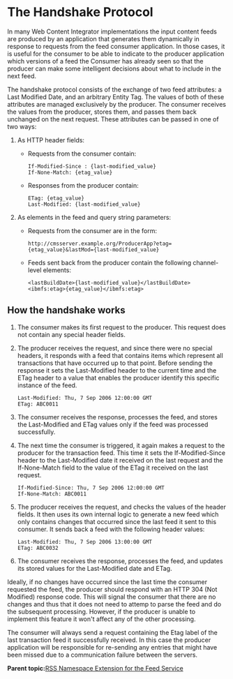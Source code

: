 # The Handshake Protocol 

In many Web Content Integrator implementations the input content feeds are produced by an application that generates them dynamically in response to requests from the feed consumer application. In those cases, it is useful for the consumer to be able to indicate to the producer application which versions of a feed the Consumer has already seen so that the producer can make some intelligent decisions about what to include in the next feed.

The handshake protocol consists of the exchange of two feed attributes: a Last Modified Date, and an arbitrary Entity Tag. The values of both of these attributes are managed exclusively by the producer. The consumer receives the values from the producer, stores them, and passes them back unchanged on the next request. These attributes can be passed in one of two ways:

1.  As HTTP header fields:
    -   Requests from the consumer contain:

        ```
        If-Modified-Since : {last-modified_value}
        If-None-Match: {etag_value}
        ```

    -   Responses from the producer contain:

        ```
        ETag: {etag_value}
        Last-Modified: {last-modified_value}
        ```

2.  As elements in the feed and query string parameters:
    -   Requests from the consumer are in the form:

        ```
        http://cmsserver.example.org/ProducerApp?etag={etag_value}&lastMod={last-modified_value}
        ```

    -   Feeds sent back from the producer contain the following channel-level elements:

        ```
        <lastBuildDate>{last-modified_value}</lastBuildDate>
        <ibmfs:etag>{etag_value}</ibmfs:etag>
        ```


## How the handshake works

1.  The consumer makes its first request to the producer. This request does not contain any special header fields.
2.  The producer receives the request, and since there were no special headers, it responds with a feed that contains items which represent all transactions that have occurred up to that point. Before sending the response it sets the Last-Modified header to the current time and the ETag header to a value that enables the producer identify this specific instance of the feed.

    ```
    Last-Modified: Thu, 7 Sep 2006 12:00:00 GMT
    ETag: ABC0011
    ```

3.  The consumer receives the response, processes the feed, and stores the Last-Modified and ETag values only if the feed was processed successfully.
4.  The next time the consumer is triggered, it again makes a request to the producer for the transaction feed. This time it sets the If-Modified-Since header to the Last-Modified date it received on the last request and the If-None-Match field to the value of the ETag it received on the last request.

    ```
    If-Modified-Since: Thu, 7 Sep 2006 12:00:00 GMT
    If-None-Match: ABC0011
    ```

5.  The producer receives the request, and checks the values of the header fields. It then uses its own internal logic to generate a new feed which only contains changes that occurred since the last feed it sent to this consumer. It sends back a feed with the following header values:

    ```
    Last-Modified: Thu, 7 Sep 2006 13:00:00 GMT
    ETag: ABC0032
    ```

6.  The consumer receives the response, processes the feed, and updates its stored values for the Last-Modified date and ETag.

Ideally, if no changes have occurred since the last time the consumer requested the feed, the producer should respond with an HTTP 304 \(Not Modified\) response code. This will signal the consumer that there are no changes and thus that it does not need to attemp to parse the feed and do the subsequent processing. However, if the producer is unable to implement this feature it won't affect any of the other processing.

The consumer will always send a request containing the Etag label of the last transaction feed it successfully received. In this case the producer application will be responsible for re-sending any entries that might have been missed due to a communication failure between the servers.

**Parent topic:**[RSS Namespace Extension for the Feed Service ](../wci/wci_ff_nse_rss.md)

